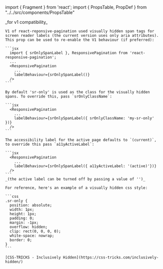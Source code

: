 import { Fragment } from 'react';
import { PropsTable, PropDef } from "../../src/components/PropsTable"

<Fragment>
  <PropDef name='labelBehaviour' type='LabelBehaviour' defaultValue='undefined'>
    _for v1 compatibility_
  
    V1 of react-reponsive-pagination used visually hidden span tags for screen reader labels (the current version uses only aria attributes). This prop can be used to re-enable the V1 behaviour (if preferred):

    ```jsx
      import { srOnlySpanLabel }, ResponsivePagination from 'react-responsive-pagination';
      ...
      <ResponsivePagination
        ...
        labelBehaviour={srOnlySpanLabel()}
      />
    ```

    By default 'sr-only' is used as the class for the visually hidden spans. To override this, pass `srOnlyClassName`:

    ```jsx
      <ResponsivePagination
        ...
        labelBehaviour={srOnlySpanLabel({ srOnlyClassName: 'my-sr-only' })}
      />
    ```

    The accessibility label for the active page defaults to `(current)`, to override this pass `a11yActiveLabel`:

    ```jsx
      <ResponsivePagination
        ...
        labelBehaviour={srOnlySpanLabel({ a11yActiveLabel: '(active)'})}
      />
    ```
    _(the active label can be turned off by passing a value of '')_

    For reference, here's an example of a visually hidden css style:

    ```css
    .sr-only {
      position: absolute;
      width: 1px;
      height: 1px;
      padding: 0;
      margin: -1px;
      overflow: hidden;
      clip: rect(0, 0, 0, 0);
      white-space: nowrap;
      border: 0;
    }
    ```

    [CSS-TRICKS - Inclusively Hidden](https://css-tricks.com/inclusively-hidden/)

</PropDef>
</Fragment>
